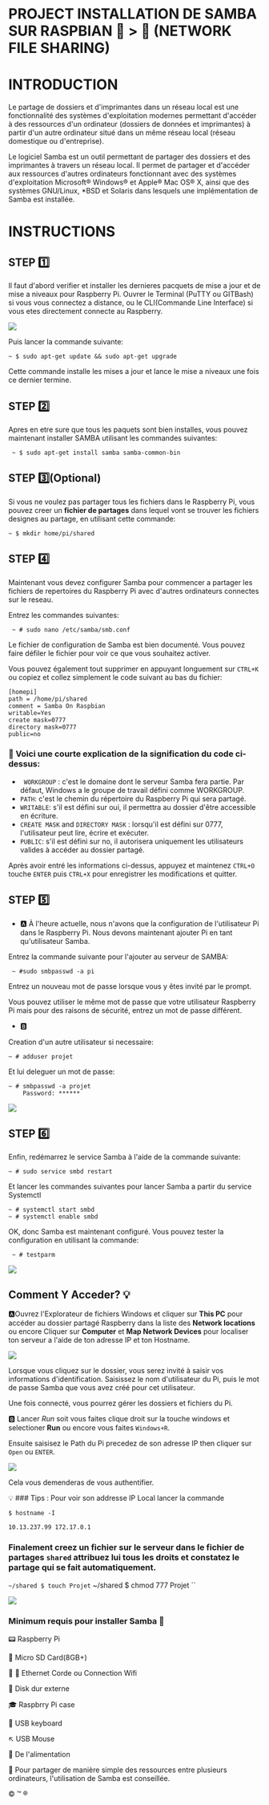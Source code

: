 ﻿# PROJECT INSTALLATION DE SAMBA SUR RASPBIAN :penguin:  > :strawberry: (NETWORK FILE SHARING) 

# INTRODUCTION

Le partage de dossiers et d'imprimantes dans un réseau local est une fonctionnalité des systèmes d'exploitation modernes permettant d'accéder à des ressources d'un 
ordinateur (dossiers de données et imprimantes) à partir d'un autre ordinateur situé dans un même réseau local (réseau domestique ou d'entreprise).

Le logiciel Samba est un outil permettant de partager des dossiers et des imprimantes à travers un réseau local.
Il permet de partager et d'accéder aux ressources d'autres ordinateurs fonctionnant avec des systèmes d'exploitation Microsoft® Windows® et Apple® Mac OS® X, ainsi que des systèmes GNU/Linux, *BSD et Solaris dans lesquels une
implémentation de Samba est installée.


# INSTRUCTIONS
## STEP :one:
Il faut d'abord verifier et installer les dernieres pacquets de mise a jour et de mise a niveaux pour Raspberry Pi.
Ouvrer le Terminal (PuTTY ou GITBash) si vous vous connectez a distance, ou le CLI(Commande Line Interface) si vous etes directement connecte au Raspberry.


<image src="images/connection.png"></image>


Puis lancer la commande suivante:
```
~ $ sudo apt-get update && sudo apt-get upgrade
``` 

Cette commande installe les mises a jour et lance le mise a niveaux une fois ce dernier termine.


## STEP :two:
Apres en etre sure que tous les paquets sont bien installes, vous pouvez maintenant installer SAMBA utilisant les commandes suivantes:
```
 ~ $ sudo apt-get install samba samba-common-bin
```

## STEP :three:(Optional)
Si vous ne voulez pas partager tous les fichiers dans le Raspberry Pi, vous pouvez creer un **fichier de partages** dans lequel vont se trouver les fichiers 
designes au partage, en utilisant cette commande:

```
~ $ mkdir home/pi/shared
```

##  STEP :four:
Maintenant vous devez configurer Samba pour commencer a partager les 
fichiers de repertoires du Raspberry Pi avec d'autres ordinateurs 
connectes sur le reseau. 

Entrez les commandes suivantes:

```
 ~ # sudo nano /etc/samba/smb.conf 
```
Le fichier de configuration de Samba est bien documenté. Vous pouvez faire défiler le fichier pour voir ce que vous souhaitez activer.

Vous pouvez également tout supprimer en appuyant longuement sur ```CTRL+K``` ou copiez et collez simplement le code suivant au bas du fichier:

```
[homepi]
path = /home/pi/shared
comment = Samba On Raspbian
writable=Yes
create mask=0777
directory mask=0777
public=no
```

### :trident: Voici une courte explication de la signification du code ci-dessus:

* ` WORKGROUP` : c'est le domaine dont le serveur Samba fera partie. Par défaut, Windows a le groupe de travail défini comme WORKGROUP.
* `PATH`: c'est le chemin du répertoire du Raspberry Pi qui sera partagé.
* `WRITABLE`: s'il est défini sur oui, il permettra au dossier  d'être accessible en écriture.
* `CREATE MASK` and `DIRECTORY MASK` : lorsqu'il est défini sur 0777, l'utilisateur peut lire, écrire et exécuter.
* `PUBLIC`: s'il est défini sur no, il autorisera uniquement les utilisateurs valides à accéder au dossier partagé.

Après avoir entré les informations ci-dessus, appuyez et maintenez `CTRL+O` touche `ENTER` puis `CTRL+X` pour enregistrer les modifications et quitter.


##  STEP :five:

* :a:
À l'heure actuelle, nous n'avons que la configuration de l'utilisateur Pi dans le Raspberry Pi. Nous devons maintenant ajouter Pi en tant qu'utilisateur Samba.

Entrez la commande suivante pour l'ajouter au  serveur de SAMBA:

```
 ~ #sudo smbpasswd -a pi 
```
Entrez un nouveau mot de passe lorsque vous y êtes invité par le prompt. 

Vous pouvez utiliser le même mot de passe que votre utilisateur Raspberry Pi mais pour 
des raisons de sécurité, entrez un mot de passe différent.
* :b:

Creation d'un autre utilisateur si necessaire:
```
~ # adduser projet
```
Et lui deleguer un mot de passe:
```
~ # smbpasswd -a projet
    Password: ******
```
<image src="images/user.png"></image>



##  STEP :six:
Enfin, redémarrez le service Samba à l'aide de la commande suivante:

``` 
~ # sudo service smbd restart 
```
Et lancer les commandes suivantes pour lancer Samba a partir du service Systemctl
```
~ # systemctl start smbd
~ # systemctl enable smbd
```

OK, donc Samba est maintenant configuré. Vous pouvez tester la configuration en utilisant la commande:

``` 
 ~ # testparm
```
<image src="images/test.png"></image>


## Comment Y Acceder? :bulb:
:a:Ouvrez l'Explorateur de fichiers Windows et cliquer sur **This PC** pour accéder au dossier partagé Raspberry  dans la liste des **Network locations** ou encore Cliquer sur **Computer** et **Map Network Devices** pour localiser ton serveur a l'aide de ton adresse IP et ton Hostname.  

<image src="images/surWin.png"></image>

Lorsque vous cliquez sur le dossier, vous serez invité à saisir vos informations d'identification. 
Saisissez le nom d'utilisateur du Pi, puis le mot de passe Samba que vous avez créé pour cet utilisateur. 

Une fois connecté, vous pourrez gérer les dossiers et fichiers du Pi.

:b: Lancer *Run* soit vous faites clique droit sur la touche windows et selectioner **Run** ou encore vous faites `Windows+R`.

Ensuite saisisez le Path du Pi precedez de son adresse IP then cliquer sur `Open` ou `ENTER`.

<image src="images/b.png"></image>


Cela vous demenderas de vous authentifier.



:bulb: ### Tips :
Pour voir son addresse IP Local lancer la commande 

```
$ hostname -I
```
```
10.13.237.99 172.17.0.1
```


### Finalement creez un fichier sur le serveur dans le fichier de partages `shared` attribuez lui tous les droits et constatez le partage qui se fait automatiquement.

``
~/shared $ touch Projet
``
~/shared $ chmod 777 Projet
``

<image src="images/partage.png"></image>


### Minimum requis pour installer Samba :traffic_light:
:pager: Raspberry Pi

:floppy_disk: Micro SD Card(8GB+) 

:satellite: :signal_strength: Ethernet Corde ou Connection Wifi

:minidisc: Disk dur externe

:mortar_board: Raspbrry Pi case

:abcd: USB keyboard

:arrow_upper_left: USB Mouse

:electric_plug: De l'alimentation




:page_with_curl: Pour partager de manière simple des ressources entre plusieurs ordinateurs, 
l'utilisation de Samba est conseillée.

:copyright: :tm: :registered:
